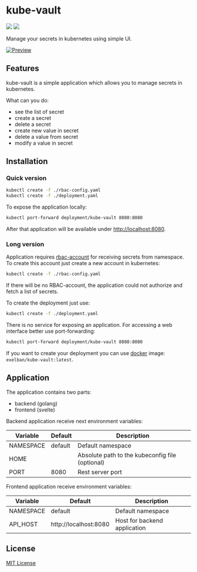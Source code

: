 # kube-vault

[![](https://github.com/exelban/kube-vault/workflows/Deploy%20to%20docker%20hub/badge.svg)](https://github.com/exelban/kube-vault/actions)
[![](https://images.microbadger.com/badges/version/exelban/kube-vault.svg)](https://github.com/exelban/kube-vault/releases)

Manage your secrets in kubernetes using simple UI.

[![Preview](https://serhiy.s3.eu-central-1.amazonaws.com/Github_repo/kube-vault/v0.0.1.png)](https://serhiy.s3.eu-central-1.amazonaws.com/Github_repo/kube-vault/v0.0.1.png)

## Features
kube-vault is a simple application which allows you to manage secrets in kubernetes.

What can you do:  

- see the list of secret
- create a secret
- delete a secret
- create new value in secret
- delete a value from secret
- modify a value in secret

## Installation
### Quick version
```sh
kubectl create -f ./rbac-config.yaml
kubectl create -f ./deployment.yaml
```

To expose the application locally:

```sh
kubectl port-forward deployment/kube-vault 8080:8080
```

After that application will be available under [http://localhost:8080](http://localhost:8080).

### Long version
Application requires [rbac-account](https://github.com/exelban/kube-vault/blob/master/kubernetes/rbac-config.yaml) for receiving secrets from namespace. To create this account just create a new account in kubernetes:

```sh
kubectl create -f ./rbac-config.yaml
```

If there will be no RBAC-account, the application could not authorize and fetch a list of secrets.

To create the deployment just use:

```sh
kubectl create -f ./deployment.yaml
```

There is no service for exposing an application. For accessing a web interface better use port-forwarding:

```sh
kubectl port-forward deployment/kube-vault 8080:8080
```

If you want to create your deployment you can use [docker](https://cloud.docker.com/u/exelban/repository/docker/exelban/kube-vault) image: `exelban/kube-vault:latest`.

## Application
The application contains two parts:

- backend (golang)
- frontend (svelte)

Backend application receive next environment variables:

| Variable | Default | Description |
| --- | --- | --- |
| NAMESPACE | default | Default namespace |
| HOME | | Absolute path to the kubeconfig file (optional)  |
| PORT | 8080 | Rest server port |


Frontend application receive environment variables:

| Variable | Default | Description |
| --- | --- | --- |
| NAMESPACE | default | Default namespace |
| API_HOST | http://localhost:8080 | Host for backend application |

## License
[MIT License](https://github.com/exelban/kube-vault/blob/master/LICENSE)
